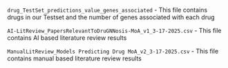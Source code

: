 
`drug_TestSet_predictions_value_genes_associated` - 
This file contains drugs in our Testset and the number of genes associated with each drug

`AI-LitReview_PapersRelevantToDruGNNosis-MoA_v1_3-17-2025.csv` -
This file contains AI based literature review results

`ManualLitReview_Models Predicting Drug MoA_v2_3-17-2025.csv` -
This file contains manual based literature review results
